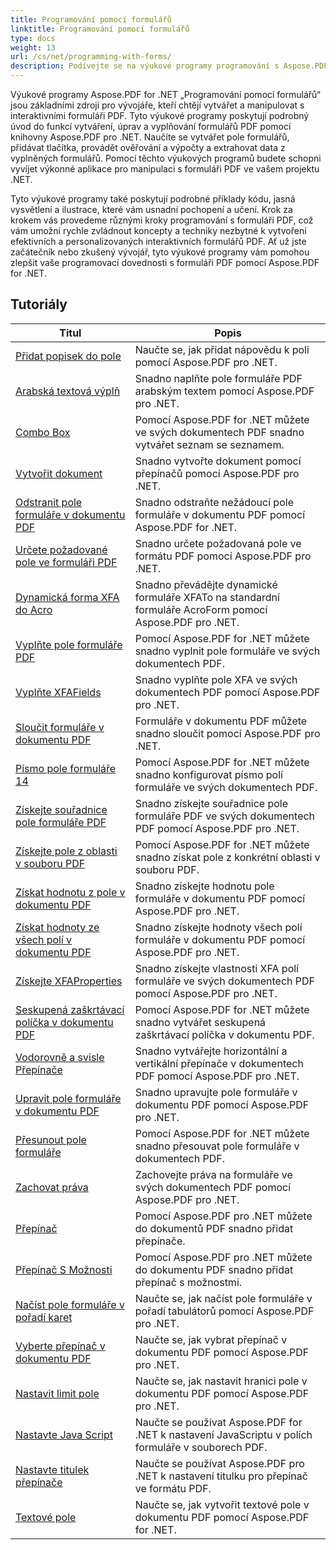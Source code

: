 ```yaml
---
title: Programování pomocí formulářů
linktitle: Programování pomocí formulářů
type: docs
weight: 13
url: /cs/net/programming-with-forms/
description: Podívejte se na výukové programy programování s Aspose.PDF Forms for .NET pro vytváření a správu interaktivních formulářů v souborech PDF.
---
```

Výukové programy Aspose.PDF for .NET „Programování pomocí formulářů“ jsou základními zdroji pro vývojáře, kteří chtějí vytvářet a manipulovat s interaktivními formuláři PDF. Tyto výukové programy poskytují podrobný úvod do funkcí vytváření, úprav a vyplňování formulářů PDF pomocí knihovny Aspose.PDF pro .NET. Naučíte se vytvářet pole formulářů, přidávat tlačítka, provádět ověřování a výpočty a extrahovat data z vyplněných formulářů. Pomocí těchto výukových programů budete schopni vyvíjet výkonné aplikace pro manipulaci s formuláři PDF ve vašem projektu .NET.

Tyto výukové programy také poskytují podrobné příklady kódu, jasná vysvětlení a ilustrace, které vám usnadní pochopení a učení. Krok za krokem vás provedeme různými kroky programování s formuláři PDF, což vám umožní rychle zvládnout koncepty a techniky nezbytné k vytvoření efektivních a personalizovaných interaktivních formulářů PDF. Ať už jste začátečník nebo zkušený vývojář, tyto výukové programy vám pomohou zlepšit vaše programovací dovednosti s formuláři PDF pomocí Aspose.PDF for .NET.

## Tutoriály
| Titul | Popis |
| --- | --- | 
| [Přidat popisek do pole](./add-tooltip-to-field/) | Naučte se, jak přidat nápovědu k poli pomocí Aspose.PDF pro .NET. |  
| [Arabská textová výplň](./arabic-text-filling/) | Snadno naplňte pole formuláře PDF arabským textem pomocí Aspose.PDF pro .NET. |  
| [Combo Box](./combo-box/) | Pomocí Aspose.PDF for .NET můžete ve svých dokumentech PDF snadno vytvářet seznam se seznamem. |  
| [Vytvořit dokument](./create-doc/) | Snadno vytvořte dokument pomocí přepínačů pomocí Aspose.PDF pro .NET. |  
| [Odstranit pole formuláře v dokumentu PDF](./delete-form-field/) | Snadno odstraňte nežádoucí pole formuláře v dokumentu PDF pomocí Aspose.PDF for .NET. |  
| [Určete požadované pole ve formuláři PDF](./determine-required-field/) | Snadno určete požadovaná pole ve formátu PDF pomocí Aspose.PDF pro .NET. |  
| [Dynamická forma XFA do Acro](./dynamic-xfa-to-acro-form/) | Snadno převádějte dynamické formuláře XFATo na standardní formuláře AcroForm pomocí Aspose.PDF pro .NET. |  
| [Vyplňte pole formuláře PDF](./fill-form-field/) | Pomocí Aspose.PDF for .NET můžete snadno vyplnit pole formuláře ve svých dokumentech PDF. |  
| [Vyplňte XFAFields](./fill-xfafields/) | Snadno vyplňte pole XFA ve svých dokumentech PDF pomocí Aspose.PDF pro .NET. |  
| [Sloučit formuláře v dokumentu PDF](./flatten-forms/) | Formuláře v dokumentu PDF můžete snadno sloučit pomocí Aspose.PDF pro .NET. |  
| [Písmo pole formuláře 14](./form-field-font-14/) | Pomocí Aspose.PDF for .NET můžete snadno konfigurovat písmo polí formuláře ve svých dokumentech PDF. |  
| [Získejte souřadnice pole formuláře PDF](./get-coordinates/) | Snadno získejte souřadnice pole formuláře PDF ve svých dokumentech PDF pomocí Aspose.PDF pro .NET. |  
| [Získejte pole z oblasti v souboru PDF](./get-fields-from-region/) | Pomocí Aspose.PDF for .NET můžete snadno získat pole z konkrétní oblasti v souboru PDF. |  
| [Získat hodnotu z pole v dokumentu PDF](./get-value-from-field/) | Snadno získejte hodnotu pole formuláře v dokumentu PDF pomocí Aspose.PDF pro .NET. |  
| [Získat hodnoty ze všech polí v dokumentu PDF](./get-values-from-all-fields/) | Snadno získejte hodnoty všech polí formuláře v dokumentu PDF pomocí Aspose.PDF pro .NET. |  
| [Získejte XFAProperties](./get-xfaproperties/) | Snadno získejte vlastnosti XFA polí formuláře ve svých dokumentech PDF pomocí Aspose.PDF pro .NET. |  
| [Seskupená zaškrtávací políčka v dokumentu PDF](./grouped-check-boxes/) | Pomocí Aspose.PDF for .NET můžete snadno vytvářet seskupená zaškrtávací políčka v dokumentu PDF. |  
| [Vodorovně a svisle Přepínače](./horizontally-and-vertically-radio-buttons/) | Snadno vytvářejte horizontální a vertikální přepínače v dokumentech PDF pomocí Aspose.PDF pro .NET. |  
| [Upravit pole formuláře v dokumentu PDF](./modify-form-field/) | Snadno upravujte pole formuláře v dokumentu PDF pomocí Aspose.PDF pro .NET. |  
| [Přesunout pole formuláře](./move-form-field/) | Pomocí Aspose.PDF for .NET můžete snadno přesouvat pole formuláře v dokumentech PDF. |  
| [Zachovat práva](./preserve-rights/) | Zachovejte práva na formuláře ve svých dokumentech PDF pomocí Aspose.PDF pro .NET. |  
| [Přepínač](./radio-button/) | Pomocí Aspose.PDF pro .NET můžete do dokumentů PDF snadno přidat přepínače. |  
| [Přepínač S Možnosti](./radio-button-with-options/) | Pomocí Aspose.PDF pro .NET můžete do dokumentu PDF snadno přidat přepínač s možnostmi. |  
| [Načíst pole formuláře v pořadí karet](./retrieve-form-field-in-tab-order/) | Naučte se, jak načíst pole formuláře v pořadí tabulátorů pomocí Aspose.PDF pro .NET. |  
| [Vyberte přepínač v dokumentu PDF](./select-radio-button/) | Naučte se, jak vybrat přepínač v dokumentu PDF pomocí Aspose.PDF pro .NET. |  
| [Nastavit limit pole](./set-field-limit/) | Naučte se, jak nastavit hranici pole v dokumentu PDF pomocí Aspose.PDF pro .NET. |  
| [Nastavte Java Script](./set-java-script/) | Naučte se používat Aspose.PDF for .NET k nastavení JavaScriptu v polích formuláře v souborech PDF. |  
| [Nastavte titulek přepínače](./set-radio-button-caption/) | Naučte se používat Aspose.PDF pro .NET k nastavení titulku pro přepínač ve formátu PDF. |  
| [Textové pole](./text-box/) | Naučte se, jak vytvořit textové pole v dokumentu PDF pomocí Aspose.PDF for .NET. |  